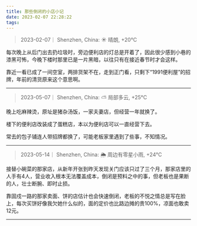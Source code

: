```yaml
---
title: 那些倒闭的小店小记
date: 2023-02-07 22:28:22
tags:
---
```


>2023-02-07｜ Shenzhen, China: ☀️   晴朗, +20°C

每次晚上从后门出去扔垃圾时，旁边便利店的灯总是开着了，因此很少感到小巷的漆黑可怖，今晚下楼时那里已是一片黑暗，以往只有在接近春节时才会这样。

靠近一看已成了一间空室，两排货架不在，走到正门看，只剩下“1991便利屋”的招牌，年前的清货原来这个意思啊。

---
>2023-05-07｜ Shenzhen, China: ⛅️  局部多云, +25°C

晚上吃麻辣烫，原址是猪杂汤饭，一家夫妻店，但经营一年就换了。

楼下的便利店改装成了蛋糕店，本以为便利店可以一直经营下去。

常去的包子铺连人带招牌都换了，可能老板家里遇到了些事，不知情况。

---
>2023-05-14｜ Shenzhen, China: 🌦   周边有零星小雨, +24°C

接替小碗菜的那家店，从新年开张到昨天发现关门应该只过了三个月，那家店里的人手有4人，营业收入根本无法覆盖成本，倒闭是预料之中的事，但老板也是果断的人，壮士断腕、即时止损。

靠固戍一路的那家卖面、饼的店估计也会快速倒闭，老板的不悦之情总是写在脸上，每次买饼好像我欠她什么似的，面的定价也比路边摊的贵100%，凉面也敢卖12元。

---
